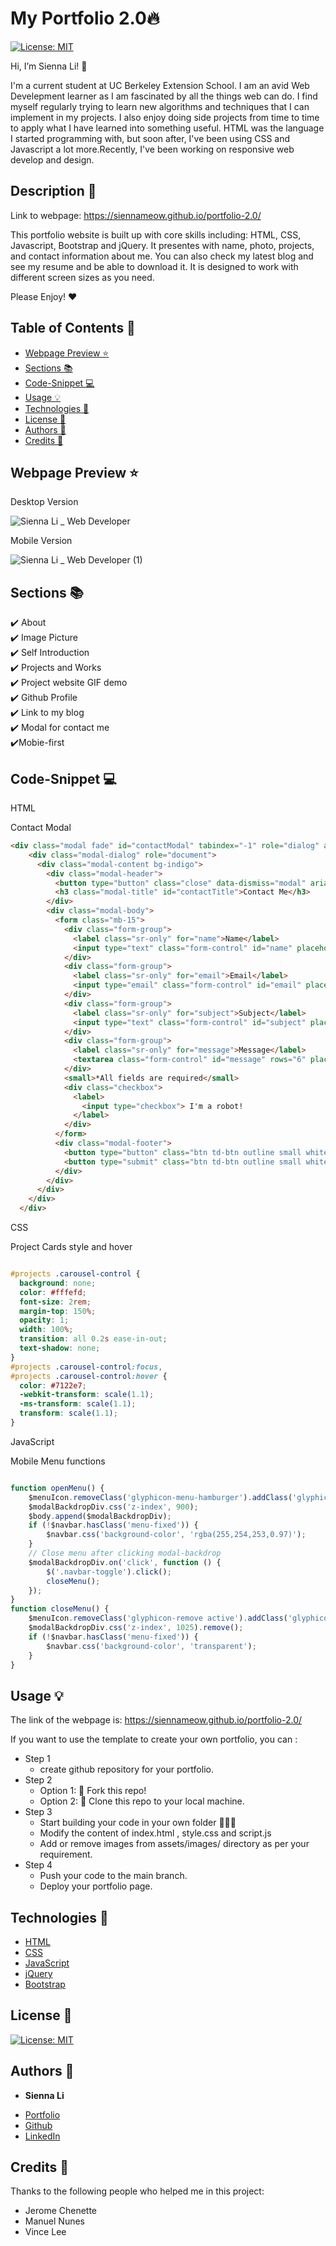 # My Portfolio 2.0🔥
[![License: MIT](https://img.shields.io/badge/License-MIT-yellow.svg)](https://github.com/siennameow/portfolio-2.0/blob/main/LICENSE)

Hi, I’m Sienna Li! 👋

I'm a current student at UC Berkeley Extension School. I am an avid Web Develepment learner as I am fascinated by all the things web can do. I find myself regularly trying to learn new algorithms and techniques that I can implement in my projects. I also enjoy doing side projects from time to time to apply what I have learned into something useful. HTML was the language I started programming with, but soon after, I've been using CSS and Javascript a lot more.Recently, I've been working on responsive web develop and design.

## Description 📝 

Link to webpage: https://siennameow.github.io/portfolio-2.0/

This portfolio website is built up with core skills including: HTML, CSS, Javascript, Bootstrap and jQuery. It presentes with name, photo, projects, and contact information about me. You can also check my latest blog and see my resume and be able to download it. It is designed to work with different screen sizes as you need. 

Please Enjoy! ❤️


## Table of Contents 📖

* [Webpage Preview ⭐](#webpage-preview-)
* [Sections 📚](#sections-)
* [Code-Snippet 💻](#code-snippet-)
* [Usage 💡](#usage-)
* [Technologies 🔧](#technologies-)
* [License 📜](#license-)
* [Authors 👩](#authors-)
* [Credits 🙌](#credits-)

## Webpage Preview ⭐


Desktop Version

![Sienna Li _ Web Developer](https://user-images.githubusercontent.com/101283174/163751698-2032e2c8-296b-4764-a00c-7439b7324d2e.gif)



Mobile Version  

![Sienna Li _ Web Developer (1)](https://user-images.githubusercontent.com/101283174/163751707-ef9ca96c-2140-41e9-bd4d-060656906f4f.gif)



## Sections 📚


✔️ About\
✔️ Image Picture\
✔️ Self Introduction\
✔️ Projects and Works\
✔️ Project website GIF demo\
✔️ Github Profile\
✔️ Link to my blog\
✔️ Modal for contact me\
✔️Mobie-first 


## Code-Snippet 💻

HTML

Contact Modal
```html
<div class="modal fade" id="contactModal" tabindex="-1" role="dialog" aria-labelledby="contactTitle">
    <div class="modal-dialog" role="document">
      <div class="modal-content bg-indigo">
        <div class="modal-header">
          <button type="button" class="close" data-dismiss="modal" aria-label="Close"><span aria-hidden="true">&times;</span></button>
          <h3 class="modal-title" id="contactTitle">Contact Me</h3>
        </div>
        <div class="modal-body">
          <form class="mb-15">
            <div class="form-group">
              <label class="sr-only" for="name">Name</label>
              <input type="text" class="form-control" id="name" placeholder="Your Name" required>
            </div>
            <div class="form-group">
              <label class="sr-only" for="email">Email</label>
              <input type="email" class="form-control" id="email" placeholder="Your Email" required>
            </div>
            <div class="form-group">
              <label class="sr-only" for="subject">Subject</label>
              <input type="text" class="form-control" id="subject" placeholder="Subject" required>
            </div>
            <div class="form-group">
              <label class="sr-only" for="message">Message</label>
              <textarea class="form-control" id="message" rows="6" placeholder="Your message here..." required></textarea>
            </div>
            <small>*All fields are required</small>
            <div class="checkbox">
              <label>
                <input type="checkbox"> I'm a robot!
              </label>
            </div>
          </form>
          <div class="modal-footer">
            <button type="button" class="btn td-btn outline small white" data-dismiss="modal">Cancel</button>
            <button type="submit" class="btn td-btn outline small white">Send Message</button>
          </div>
        </div>
      </div>
    </div>
  </div>
```

CSS

Project Cards style and hover
```css

#projects .carousel-control {
  background: none;
  color: #fffefd;
  font-size: 2rem;
  margin-top: 150%;
  opacity: 1;
  width: 100%;
  transition: all 0.2s ease-in-out;
  text-shadow: none;
}
#projects .carousel-control:focus,
#projects .carousel-control:hover {
  color: #7122e7;
  -webkit-transform: scale(1.1);
  -ms-transform: scale(1.1);
  transform: scale(1.1);
}


```
JavaScript

Mobile Menu functions
```javascript

function openMenu() {
    $menuIcon.removeClass('glyphicon-menu-hamburger').addClass('glyphicon-remove active');
    $modalBackdropDiv.css('z-index', 900);
    $body.append($modalBackdropDiv);
    if (!$navbar.hasClass('menu-fixed')) {
        $navbar.css('background-color', 'rgba(255,254,253,0.97)');
    }
    // Close menu after clicking modal-backdrop
    $modalBackdropDiv.on('click', function () {
        $('.navbar-toggle').click();
        closeMenu();
    });
}
function closeMenu() {
    $menuIcon.removeClass('glyphicon-remove active').addClass('glyphicon-menu-hamburger');
    $modalBackdropDiv.css('z-index', 1025).remove();
    if (!$navbar.hasClass('menu-fixed')) {
        $navbar.css('background-color', 'transparent');
    }
}

```

## Usage 💡


The link of the webpage is: https://siennameow.github.io/portfolio-2.0/


If you want to use the template to create your own portfolio, you can :


- Step 1
    - create github repository for your portfolio.
- Step 2
    - Option 1: 🍴 Fork this repo!
    - Option 2: 👯 Clone this repo to your local machine.
- Step 3
    - Start building your code in your own folder 🔨🔨🔨
    - Modify the content of index.html , style.css and script.js
    - Add or remove images from assets/images/ directory as per your requirement.
- Step 4
    - Push your code to the main branch.
    - Deploy your portfolio page.

## Technologies 🔧

* [HTML](https://developer.mozilla.org/en-US/docs/Web/HTML)
* [CSS](https://developer.mozilla.org/en-US/docs/Web/CSS)
* [JavaScript](https://developer.mozilla.org/en-US/docs/Web/JavaScript)
* [jQuery](https://jquery.com/)
* [Bootstrap](https://getbootstrap.com/)

## License 📜
[![License: MIT](https://img.shields.io/badge/License-MIT-yellow.svg)](https://github.com/siennameow/portfolio-2.0/blob/main/LICENSE)

## Authors 👩

* **Sienna Li** 

- [Portfolio](#)
- [Github](https://github.com/siennameow)
- [LinkedIn](https://www.linkedin.com/in/hexuanli/)


## Credits 🙌

Thanks to the following people who helped me in this project:
- Jerome Chenette
- Manuel Nunes
- Vince Lee
